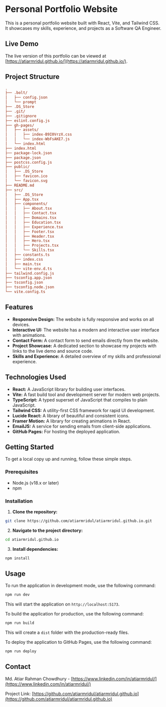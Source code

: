 # Personal Portfolio Website

This is a personal portfolio website built with React, Vite, and Tailwind CSS. It showcases my skills, experience, and projects as a Software QA Engineer.

## Live Demo

The live version of this portfolio can be viewed at [https://atiarmridul.github.io/](https://atiarmridul.github.io/).

## Project Structure

```ini
.
├── .bolt/
│   ├── config.json
│   └── prompt
├── .DS_Store
├── .git/
├── .gitignore
├── eslint.config.js
├── gh-pages/
│   ├── assets/
│   │   ├── index-B9I0VrzX.css
│   │   └── index-WbFsAKE7.js
│   └── index.html
├── index.html
├── package-lock.json
├── package.json
├── postcss.config.js
├── public/
│   ├── .DS_Store
│   ├── favicon.ico
│   └── favicon.svg
├── README.md
├── src/
│   ├── .DS_Store
│   ├── App.tsx
│   ├── components/
│   │   ├── About.tsx
│   │   ├── Contact.tsx
│   │   ├── Domains.tsx
│   │   ├── Education.tsx
│   │   ├── Experience.tsx
│   │   ├── Footer.tsx
│   │   ├── Header.tsx
│   │   ├── Hero.tsx
│   │   ├── Projects.tsx
│   │   └── Skills.tsx
│   ├── constants.ts
│   ├── index.css
│   ├── main.tsx
│   └── vite-env.d.ts
├── tailwind.config.js
├── tsconfig.app.json
├── tsconfig.json
├── tsconfig.node.json
└── vite.config.ts
```

## Features

- **Responsive Design:** The website is fully responsive and works on all devices.
- **Interactive UI:** The website has a modern and interactive user interface with animations.
- **Contact Form:** A contact form to send emails directly from the website.
- **Project Showcase:** A dedicated section to showcase my projects with links to the live demo and source code.
- **Skills and Experience:** A detailed overview of my skills and professional experience.

## Technologies Used

- **React:** A JavaScript library for building user interfaces.
- **Vite:** A fast build tool and development server for modern web projects.
- **TypeScript:** A typed superset of JavaScript that compiles to plain JavaScript.
- **Tailwind CSS:** A utility-first CSS framework for rapid UI development.
- **Lucide React:** A library of beautiful and consistent icons.
- **Framer Motion:** A library for creating animations in React.
- **EmailJS:** A service for sending emails from client-side applications.
- **GitHub Pages:** For hosting the deployed application.

## Getting Started

To get a local copy up and running, follow these simple steps.

### Prerequisites

- Node.js (v18.x or later)
- npm

### Installation

1. **Clone the repository:**

```sh
git clone https://github.com/atiarmridul/atiarmridul.github.io.git
```

2. **Navigate to the project directory:**

```sh
cd atiarmridul.github.io
```

3. **Install dependencies:**

```sh
npm install
```

## Usage

To run the application in development mode, use the following command:

```sh
npm run dev
```

This will start the application on `http://localhost:5173`.

To build the application for production, use the following command:

```sh
npm run build
```

This will create a `dist` folder with the production-ready files.

To deploy the application to GitHub Pages, use the following command:

```sh
npm run deploy
```

## Contact

Md. Atiar Rahman Chowdhury - [https://www.linkedin.com/in/atiarmridul/](https://www.linkedin.com/in/atiarmridul/)

Project Link: [https://github.com/atiarmridul/atiarmridul.github.io](https://github.com/atiarmridul/atiarmridul.github.io)
